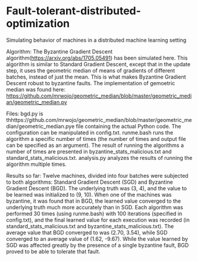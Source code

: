 # Fault-tolerant-distributed-optimization
Simulating behavior of machines in a distributed machine learning setting

Algorithm:
The Byzantine Gradient Descent algorithm(https://arxiv.org/abs/1705.05491) has been simulated here. This algorithm is similar to Standard Gradient Descent, except that in the update step, it uses the geometric median of means of gradients of different batches, instead of just the mean. This is what makes Byzantine Gradient Descent robust to byzantine faults.
The implementation of gemoetric median was found here:
https://github.com/mrwojo/geometric_median/blob/master/geometric_median/geometric_median.py

Files:
bgd.py is thhttps://github.com/mrwojo/geometric_median/blob/master/geometric_median/geometric_median.pye file containing the actual Python code. The configuration can be manipulated in config.txt. runme.bash runs the algorithm a specific number of times (the number of times and output file can be specified as an argument). The result of running the algorithms a number of times are presented in byzantine_stats_malicious.txt and standard_stats_malicious.txt. analysis.py analyzes the results of running the algorithm multiple times.

Results so far:
Twelve machines, divided into four batches were subjected to both algorithms: Standard Gradient Descent (SGD) and Byzantine Gradient Descent (BGD). The underlying truth was (3, 4), and the value to be learned was initialized to (9, 10).
When one of the machines was byzantine, it was found that in BGD, the learned value converged to the underlying truth much more accurately than in SGD. Each algorithm was performed 30 times (using runme.bash) with 100 iterations (specified in config.txt), and the final learned value for each execution was recorded (in standard_stats_malicious.txt and byzantine_stats_malicious.txt). The average value that BGD converged to was (2.70, 3.54), while SGD converged to an average value of (1.62, -9.67). While the value learned by SGD was affected greatly by the presence of a single byzantine fault, BGD proved to be able to tolerate that fault.




